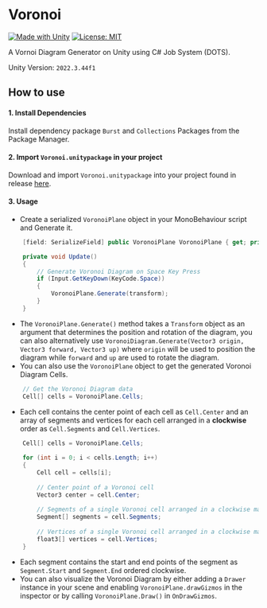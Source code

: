 # Voronoi
[![Made with Unity](https://img.shields.io/badge/Made%20with-Unity-57b9d3.svg?style=flat&logo=unity)](https://unity3d.com)
[![License: MIT](https://img.shields.io/badge/License-MIT-yellow.svg)](https://opensource.org/licenses/MIT)

A Vornoi Diagram Generator on Unity using C# Job System (DOTS).

Unity Version: `2022.3.44f1`

## How to use
#### 1. Install Dependencies
Install dependency package `Burst` and `Collections` Packages from the Package Manager.
#### 2. Import `Voronoi.unitypackage` in your project
Download and import `Voronoi.unitypackage` into your project found in release [here](https://github.com/rob1997/Voronoi/releases/download/1.0.0/Voronoi.unitypackage).
#### 3. Usage
- Create a serialized `VoronoiPlane` object in your MonoBehaviour script and Generate it.
```csharp
    [field: SerializeField] public VoronoiPlane VoronoiPlane { get; private set; }

    private void Update()
    {
        // Generate Voronoi Diagram on Space Key Press
        if (Input.GetKeyDown(KeyCode.Space))
        {
            VoronoiPlane.Generate(transform);
        }
    }
```
- The `VoronoiPlane.Generate()` method takes a `Transform` object as an argument that determines the position and rotation of the diagram, you can also alternatively use `VoronoiDiagram.Generate(Vector3 origin, Vector3 forward, Vector3 up)` where `origin` will be used to position the diagram while `forward` and `up` are used to rotate the diagram.
- You can also use the `VoronoiPlane` object to get the generated Voronoi Diagram Cells.
```csharp
    // Get the Voronoi Diagram data
    Cell[] cells = VoronoiPlane.Cells;
```
- Each cell contains the center point of each cell as `Cell.Center` and an array of segments and vertices for each cell arranged in a **clockwise** order as `Cell.Segments` and `Cell.Vertices`.
```csharp
    Cell[] cells = VoronoiPlane.Cells;
    
    for (int i = 0; i < cells.Length; i++)
    {
        Cell cell = cells[i];
        
        // Center point of a Voronoi cell
        Vector3 center = cell.Center;
        
        // Segments of a single Voronoi cell arranged in a clockwise manner
        Segment[] segments = cell.Segments;
        
        // Vertices of a single Voronoi cell arranged in a clockwise manner
        float3[] vertices = cell.Vertices;
    }
``` 
- Each segment contains the start and end points of the segment as `Segment.Start` and `Segment.End` ordered clockwise.
- You can also visualize the Voronoi Diagram by either adding a `Drawer` instance in your scene and enabling `VoronoiPlane.drawGizmos` in the inspector or by calling `VoronoiPlane.Draw()` in `OnDrawGizmos`.

